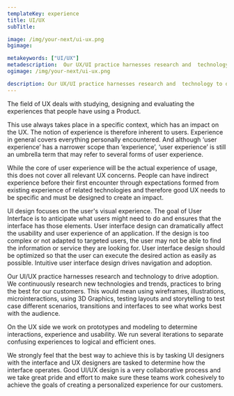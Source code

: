 ```yaml
---
templateKey: experience
title: UI/UX
subTitle:

image: /img/your-next/ui-ux.png
bgimage:

metakeywords: ["UI/UX"]
metadescription:  Our UX/UI practice harnesses research and  technology to drive adoption. We continuously research new technologies and trends, practices to bring the best for our customers. This would mean using wireframes.
ogimage: /img/your-next/ui-ux.png

description: Our UX/UI practice harnesses research and  technology to drive adoption. We continuously research new technologies and trends, practices to bring the best for our customers. This would mean using wireframes,  illustrations, microinteractions, using 3D Graphics, testing layouts and storytelling to test case different scenarios, transitions and interfaces to see what works best with the auidence.
---
```


The field of UX deals with studying, designing and evaluating the experiences that people have using a Product. 

This use always takes place in a specific context, which has an impact on the UX. The notion of experience is therefore inherent to users. Experience in general covers everything personally encountered. And  although ‘user experience’ has a narrower scope than ‘experience’, ‘user experience’ is still an umbrella term that may refer to several forms of user experience. 

While the core of user experience will be the actual experience of usage, this does not cover all relevant UX concerns.  People can have indirect experience before their first encounter through expectations formed from existing experience of related technologies and therefore good UX needs to be specific and must be designed to create an impact. 

UI design focuses on the user's visual experience. The goal of User Interface is to anticipate what users might need to do and ensures that the interface has those elements.  User interface design can dramatically affect the usability and user experience of an application. If the design is too complex or not adapted to targeted users, the user may not be able to find the information or service they are looking for. User interface design should be optimized so that the user can execute the desired action as easily as possible. Intuitive user interface design drives navigation and adoption. 

Our UI/UX practice harnesses research and  technology to drive adoption. We continuously research new technologies and trends, practices to bring the best for our customers. This would mean using wireframes,  illustrations, microinteractions, using 3D Graphics, testing layouts and storytelling to test case different scenarios, transitions and interfaces to see what works best with the audience.

On the UX side we work on prototypes and modeling to determine interactions, experience and usability. We run several iterations to separate confusing experiences to logical and efficient ones. 

We strongly feel that the best way to achieve this is by tasking UI designers with the interface and UX designers are tasked to determine how the interface operates. Good  UI/UX design is a very collaborative process and we take great pride and  effort to make sure these teams work cohesively to achieve the goals of creating a personalized experience for our customers. 